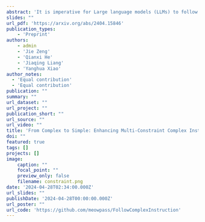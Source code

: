 ```yaml
---
abstract: 'It is imperative for Large language models (LLMs) to follow instructions with elaborate requirements (i.e. Complex Instructions Following). Yet, it remains under-explored how to enhance the ability of LLMs to follow complex instructions with multiple constraints. To bridge the gap, we initially study what training data is effective in enhancing complex constraints following abilities. We found that training LLMs with instructions containing multiple constraints enhances their understanding of complex instructions, especially those with lower complexity levels. The improvement can even generalize to compositions of out-of-domain constraints. Additionally, we further propose methods addressing how to obtain and utilize the effective training data. Finally, we conduct extensive experiments to prove the effectiveness of our methods in terms of overall performance, training efficiency, and generalization abilities under four settings.'
slides: ""
url_pdf: 'https://arxiv.org/abs/2404.15846'
publication_types:
    - 'Preprint'
authors:
    - admin
    - 'Jie Zeng'
    - 'Qianxi He'
    - 'Jiaqing Liang'
    - 'Yanghua Xiao'
author_notes: 
  - 'Equal contribution'
  - 'Equal contribution'
publication: "" 
summary: ""
url_dataset: ""
url_project: ""
publication_short: ""
url_source: ""
url_video: ""
title: 'From Complex to Simple: Enhancing Multi-Constraint Complex Instruction Following Ability of Large Language Models'
doi: ""
featured: true
tags: []
projects: []
image:
    caption: ""
    focal_point: ""
    preview_only: false
    filename: constraint.png
date: '2024-04-28T02:34:00.000Z'
url_slides: ""
publishDate: '2024-04-28T00:00:00.000Z'
url_poster: ""
url_code: 'https://github.com/meowpass/FollowComplexInstruction'
---
```


